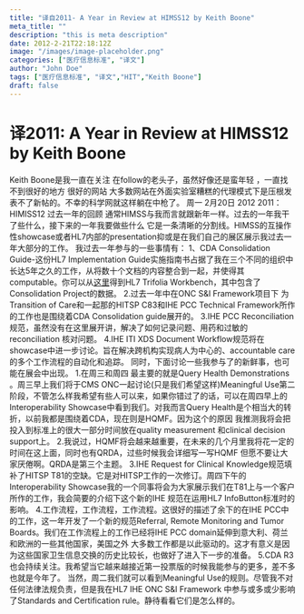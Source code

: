 ```yaml
---
title: "译自2011- A Year in Review at HIMSS12 by Keith Boone"
meta_title: ""
description: "this is meta description"
date: 2012-2-21T22:18:12Z
image: "/images/image-placeholder.png"
categories: ["医疗信息标准", "译文"]
author: "John Doe"
tags: ["医疗信息标准", "译文","HIT","Keith Boone"]
draft: false
---
```





# 译2011: A Year in Review at HIMSS12 by Keith Boone
Keith Boone是我一直在关注 在follow的老头子，虽然好像还是蛮年轻 ，一直找不到很好的地方 很好的网站 大多数网站在外面实验室糟糕的代理模式下是压根发表不了新帖的。不幸的科学网就这样躺在中枪了。
周一 2月20日 2012
2011：HIMISS12 过去一年的回顾
通常HIMSS与我而言就跟新年一样。过去的一年我干了些什么，接下来的一年我要做些什么 它是一条清晰的分割线。HIMSS的互操作性showcase或者HL7内部的presentation抑或是在我们自己的展区展示我过去一年大部分的工作。
我过去一年参与的一些事情有：
1、CDA Consolidation Guide-这份HL7 Implementation Guide实施指南书占据了我在三个不同的组织中长达5年之久的工作，从将数十个文档的内容整合到一起，并使得其computable。你可以从[这里](http://www.hl7.org/search/viewSearchResult.cfm?search_id=206647&search_result_url=%2Fdocumentcenter%2Fprivate%2Fstandards%2Fcda%2FTrifolia%5FHL7%5FConsolidation%2Ezip)得到HL7 Trifolia Workbench，其中包含了Consolidation Project的数据。
2.过去一年中在ONC S&I Framework项目下 为Transition of Care和一起那的HITSP C83和IHE PCC Technical Framework所作的工作也是围绕着CDA Consolidation guide展开的。
3.IHE PCC  Reconciliation规范，虽然没有在这里展开讲，解决了如何记录问题、用药和过敏的reconciliation 核对问题。
4.IHE ITI XDS Document Workflow规范将在showcase中进一步讨论。旨在解决跨机构实现病人为中心的、accountable care的多个工作流程的自动化和追踪。
同时，下面讨论一些我参与了的新鲜事，也可能在展会中出现。
1.在周三和周四 最主要的就是Query Health Demonstrations 。周三早上我们将于CMS ONC一起讨论(只是我们希望这样)Meaningful Use第二阶段，不管怎么样我希望有些人可以来，如果你错过了的话，可以在周四早上的Interoperability Showcase中看到我们。对我而言Query Health是个相当大的转折，以前我都是围绕着CDA，现在则是HQMF。因为这个的原因 我推测我将会把投入到标准上的很大一部分时间放在quality measurement 和clinical decision support上。
2.我说过，HQMF将会越来越重要，在未来的几个月里我将花一定的时间在这上面，同时也有QRDA，过些时候我会详细写一写HQMF 但愿不要让大家厌倦啊。QRDA是第三个主题。
3.IHE Request for Clinical Knowledge规范填补了HITSP T81的空缺。它是对HITSP工作的一次修订。周四下午的Interoperability Showcase我的一个同事将会为大家展示我们在T81上与一个客户所作的工作，我会简要的介绍下这个新的IHE 规范在运用HL7 InfoButton标准时的影响。
4.工作流程，工作流程，工作流程。这很好的描述了余下的在IHE PCC中的工作，这一年开发了一个新的规范Referral, Remote Monitoring and Tumor Boards。我们在工作流程上的工作已经将IHE PCC domain延伸到意大利、荷兰和欧洲的一些其他国家，美国之外 大多数工作都是以此驱动的。这才有意义是因为这些国家卫生信息交换的历史比较长，也做好了进入下一步的准备。
5.CDA R3也会持续关注。我希望当它越来越接近第一投票版的时候我能参与的更多，差不多也就是今年了。
当然，周二我们就可以看到Meaningful Use的规则。尽管我不对任何法律法规负责，但是我在HL7 IHE ONC S&I Framework 中参与或多或少影响了Standards and Certification rule。静待看看它们是怎么样的。
